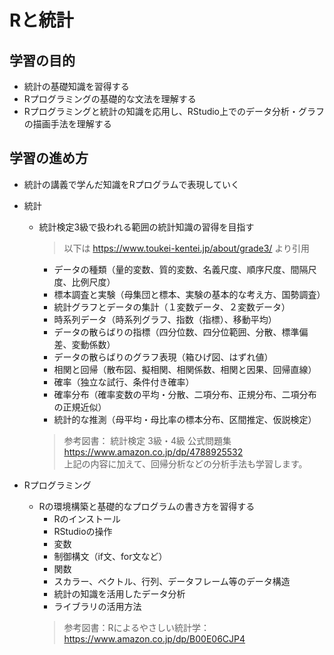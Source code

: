 # Rと統計

## 学習の目的

+ 統計の基礎知識を習得する
+ Rプログラミングの基礎的な文法を理解する
+ Rプログラミングと統計の知識を応用し、RStudio上でのデータ分析・グラフの描画手法を理解する

## 学習の進め方

+ 統計の講義で学んだ知識をRプログラムで表現していく

+ 統計
    + 統計検定3級で扱われる範囲の統計知識の習得を目指す
        > 以下は https://www.toukei-kentei.jp/about/grade3/ より引用
        + データの種類（量的変数、質的変数、名義尺度、順序尺度、間隔尺度、比例尺度）
        + 標本調査と実験（母集団と標本、実験の基本的な考え方、国勢調査）
        + 統計グラフとデータの集計（１変数データ、２変数データ）
        + 時系列データ（時系列グラフ、指数（指標）、移動平均）
        + データの散らばりの指標（四分位数、四分位範囲、分散、標準偏差、変動係数）
        + データの散らばりのグラフ表現（箱ひげ図、はずれ値）
        + 相関と回帰（散布図、擬相関、相関係数、相関と因果、回帰直線）
        + 確率（独立な試行、条件付き確率）
        + 確率分布（確率変数の平均・分散、二項分布、正規分布、二項分布の正規近似）
        + 統計的な推測（母平均・母比率の標本分布、区間推定、仮説検定） 
        > 参考図書： 統計検定 3級・4級 公式問題集 https://www.amazon.co.jp/dp/4788925532 <br>上記の内容に加えて、回帰分析などの分析手法も学習します。

+ Rプログラミング
    + Rの環境構築と基礎的なプログラムの書き方を習得する
        + Rのインストール
        + RStudioの操作
        + 変数
        + 制御構文（if文、for文など）
        + 関数
        + スカラー、ベクトル、行列、データフレーム等のデータ構造
        + 統計の知識を活用したデータ分析
        + ライブラリの活用方法
        > 参考図書：Rによるやさしい統計学：https://www.amazon.co.jp/dp/B00E06CJP4

